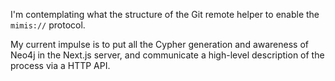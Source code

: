 I'm contemplating what the structure of the Git remote helper to enable the `mimis://` protocol.

My current impulse is to put all the Cypher generation and awareness of Neo4j in the Next.js server, and communicate a high-level description of the process via a HTTP API.